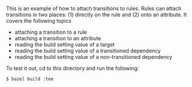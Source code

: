 This is an example of how to attach transitions to rules. Rules can attach transitions
in two places: (1) directly on the rule and (2) onto an attribute. It covers the following topics
- attaching a transition to a rule
- attaching a transition to an attribute
- reading the build setting value of a target
- reading the build setting value of a transitioned dependency
- reading the build setting value of a non-transitioned dependency

To test it out, cd to this directory and run the following:
```
$ bazel build :tee
```